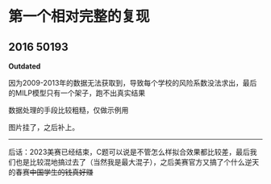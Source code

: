 # 第一个相对完整的复现
## 2016 50193
**Outdated**

因为2009-2013年的数据无法获取到，导致每个学校的风险系数没法求出，最后的MILP模型只有一个架子，跑不出真实结果

数据处理的手段比较粗糙，仅做示例用

图片挂了，之后补上。

***

后话：2023美赛已经结束，C题可以说是不管怎么样拟合效果都比较差，最后我们也是比较混地搞过去了（当然我是最大混子），之后美赛官方又搞了个什么逆天的春赛~~中国学生的钱真好赚~~
